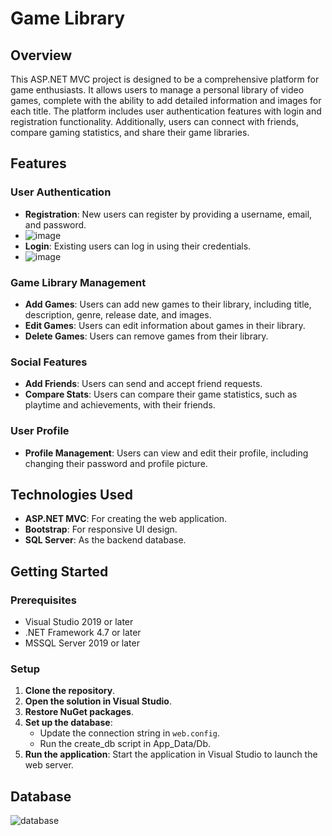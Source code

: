 # Game Library

## Overview

This ASP.NET MVC project is designed to be a comprehensive platform for game enthusiasts. 
It allows users to manage a personal library of video games, complete with the ability to add detailed 
information and images for each title. The platform includes user authentication features with login and registration functionality. 
Additionally, users can connect with friends, compare gaming statistics, and share their game libraries.

## Features

### User Authentication
- **Registration**: New users can register by providing a username, email, and password.
- ![image](https://github.com/bankov758/Game-Library/assets/74242831/4abe9b25-880c-4d2e-bd38-a5c3a6aede5a)
- **Login**: Existing users can log in using their credentials.
- ![image](https://github.com/bankov758/Game-Library/assets/74242831/c903852f-72b7-4482-bd99-1676e6d5d217)

### Game Library Management
- **Add Games**: Users can add new games to their library, including title, description, genre, release date, and images.
- **Edit Games**: Users can edit information about games in their library.
- **Delete Games**: Users can remove games from their library.

### Social Features
- **Add Friends**: Users can send and accept friend requests.
- **Compare Stats**: Users can compare their game statistics, such as playtime and achievements, with their friends.

### User Profile
- **Profile Management**: Users can view and edit their profile, including changing their password and profile picture.

## Technologies Used
- **ASP.NET MVC**: For creating the web application.
- **Bootstrap**: For responsive UI design.
- **SQL Server**: As the backend database.

## Getting Started

### Prerequisites
- Visual Studio 2019 or later
- .NET Framework 4.7 or later
- MSSQL Server 2019 or later

### Setup
1. **Clone the repository**.
2. **Open the solution in Visual Studio**.
3. **Restore NuGet packages**.
4. **Set up the database**:
   - Update the connection string in `web.config`.
   - Run the create_db script in App_Data/Db.
5. **Run the application**: Start the application in Visual Studio to launch the web server.

## Database
![database](https://github.com/bankov758/Game-Library/assets/74242831/f09e705e-698d-4b70-aa77-24c0af25244f)

